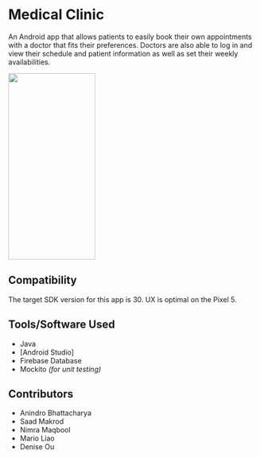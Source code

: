 # Medical Clinic
An Android app that allows patients to easily book their own appointments with a doctor that fits their preferences.
Doctors are also able to log in and view their schedule and patient information as well as set their weekly availabilities.

<img src="https://user-images.githubusercontent.com/69637288/129034625-814640be-0858-4693-89e1-3ab3963808d5.png" width="175" height="375">

## Compatibility
The target SDK version for this app is 30. UX is optimal on the Pixel 5.

## Tools/Software Used
- Java
- [Android Studio]
- Firebase Database
- Mockito _(for unit testing)_

## Contributors
- Anindro Bhattacharya
- Saad Makrod
- Nimra Maqbool
- Mario Liao
- Denise Ou
